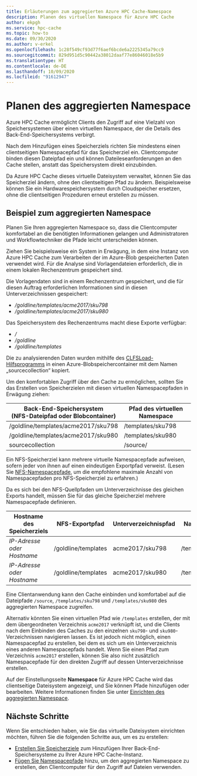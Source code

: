 ```yaml
---
title: Erläuterungen zum aggregierten Azure HPC Cache-Namespace
description: Planen des virtuellen Namespace für Azure HPC Cache
author: ekpgh
ms.service: hpc-cache
ms.topic: how-to
ms.date: 09/30/2020
ms.author: v-erkel
ms.openlocfilehash: 1c28f549cf93d77f6aef6bcde6a2225345a79cc9
ms.sourcegitcommit: 829d951d5c90442a38012daaf77e86046018e5b9
ms.translationtype: HT
ms.contentlocale: de-DE
ms.lasthandoff: 10/09/2020
ms.locfileid: "91612947"
---
```

# <a name="plan-the-aggregated-namespace"></a>Planen des aggregierten Namespace

Azure HPC Cache ermöglicht Clients den Zugriff auf eine Vielzahl von Speichersystemen über einen virtuellen Namespace, der die Details des Back-End-Speichersystems verbirgt.

Nach dem Hinzufügen eines Speicherziels richten Sie mindestens einen clientseitigen Namespacepfad für das Speicherziel ein. Clientcomputer binden diesen Dateipfad ein und können Dateileseanforderungen an den Cache stellen, anstatt das Speichersystem direkt einzubinden.

Da Azure HPC Cache dieses virtuelle Dateisystem verwaltet, können Sie das Speicherziel ändern, ohne den clientseitigen Pfad zu ändern. Beispielsweise können Sie ein Hardwarespeichersystem durch Cloudspeicher ersetzen, ohne die clientseitigen Prozeduren erneut erstellen zu müssen.

## <a name="aggregated-namespace-example"></a>Beispiel zum aggregierten Namespace

Planen Sie Ihren aggregierten Namespace so, dass die Clientcomputer komfortabel an die benötigten Informationen gelangen und Administratoren und Workflowtechniker die Pfade leicht unterscheiden können.

Ziehen Sie beispielsweise ein System in Erwägung, in dem eine Instanz von Azure HPC Cache zum Verarbeiten der im Azure-Blob gespeicherten Daten verwendet wird. Für die Analyse sind Vorlagendateien erforderlich, die in einem lokalen Rechenzentrum gespeichert sind.

Die Vorlagendaten sind in einem Rechenzentrum gespeichert, und die für diesen Auftrag erforderlichen Informationen sind in diesen Unterverzeichnissen gespeichert:

* */goldline/templates/acme2017/sku798*
* */goldline/templates/acme2017/sku980*

Das Speichersystem des Rechenzentrums macht diese Exporte verfügbar:

* */*
* */goldline*
* */goldline/templates*

Die zu analysierenden Daten wurden mithilfe des [CLFSLoad-Hilfsprogramms](hpc-cache-ingest.md#pre-load-data-in-blob-storage-with-clfsload) in einen Azure-Blobspeichercontainer mit dem Namen „sourcecollection“ kopiert.

Um den komfortablen Zugriff über den Cache zu ermöglichen, sollten Sie das Erstellen von Speicherzielen mit diesen virtuellen Namespacepfaden in Erwägung ziehen:

| Back-End-Speichersystem <br/> (NFS-Dateipfad oder Blobcontainer) | Pfad des virtuellen Namespace |
|-----------------------------------------|------------------------|
| /goldline/templates/acme2017/sku798     | /templates/sku798      |
| /goldline/templates/acme2017/sku980     | /templates/sku980      |
| sourcecollection                        | /source/               |

Ein NFS-Speicherziel kann mehrere virtuelle Namespacepfade aufweisen, sofern jeder von ihnen auf einen eindeutigen Exportpfad verweist. (Lesen Sie [NFS-Namespacepfade](add-namespace-paths.md#nfs-namespace-paths), um die empfohlene maximale Anzahl von Namespacepfaden pro NFS-Speicherziel zu erfahren.)

Da es sich bei den NFS-Quellpfaden um Unterverzeichnisse des gleichen Exports handelt, müssen Sie für das gleiche Speicherziel mehrere Namespacepfade definieren.

| Hostname des Speicherziels  | NFS-Exportpfad     | Unterverzeichnispfad | Namespacepfad    |
|--------------------------|---------------------|-------------------|-------------------|
| *IP-Adresse oder Hostname* | /goldline/templates | acme2017/sku798   | /templates/sku798 |
| *IP-Adresse oder Hostname* | /goldline/templates | acme2017/sku980   | /templates/sku980 |

Eine Clientanwendung kann den Cache einbinden und komfortabel auf die Dateipfade ``/source``, ``/templates/sku798`` und ``/templates/sku980`` des aggregierten Namespace zugreifen.

Alternativ könnten Sie einen virtuellen Pfad wie `/templates` erstellen, der mit dem übergeordneten Verzeichnis `acme2017` verknüpft ist, und die Clients nach dem Einbinden des Caches zu den einzelnen `sku798`- und `sku980`-Verzeichnissen navigieren lassen. Es ist jedoch nicht möglich, einen Namespacepfad zu erstellen, bei dem es sich um ein Unterverzeichnis eines anderen Namespacepfads handelt. Wenn Sie einen Pfad zum Verzeichnis `acme2017` erstellen, können Sie also nicht zusätzlich Namespacepfade für den direkten Zugriff auf dessen Unterverzeichnisse erstellen.

Auf der Einstellungsseite **Namespace** für Azure HPC Cache wird das clientseitige Dateisystem angezeigt, und Sie können Pfade hinzufügen oder bearbeiten. Weitere Informationen finden Sie unter [Einrichten des aggregierten Namespace](add-namespace-paths.md).

## <a name="next-steps"></a>Nächste Schritte

Wenn Sie entschieden haben, wie Sie das virtuelle Dateisystem einrichten möchten, führen Sie die folgenden Schritte aus, um es zu erstellen:

* [Erstellen Sie Speicherziele](hpc-cache-add-storage.md) zum Hinzufügen Ihrer Back-End-Speichersysteme zu Ihrer Azure HPC Cache-Instanz.
* [Fügen Sie Namespacepfade](add-namespace-paths.md) hinzu, um den aggregierten Namespace zu erstellen, den Clientcomputer für den Zugriff auf Dateien verwenden.
